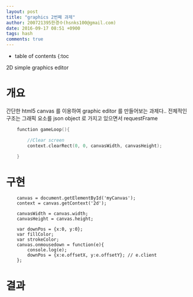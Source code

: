 ```yaml
---
layout: post
title: "graphics 2번째 과제"
author: 200721395한경수(hsnks100@gmail.com)
date: 2016-09-17 08:51 +0900
tags: hash
comments: true
---
```

* table of contents
{:toc 


2D simple graphics editor


# 개요

간단한 html5 canvas 를 이용하여 graphic editor 를 만들어보는 과제다..
전체적인 구조는 그래픽 요소를 json object 로 가지고 있으면서 requestFrame 

``` cpp
    function gameLoop(){

        //Clear screen
        context.clearRect(0, 0, canvasWidth, canvasHeight);

    }

```

# 구현

```
    canvas = document.getElementById('myCanvas');
    context = canvas.getContext('2d');

    canvasWidth = canvas.width;
    canvasHeight = canvas.height;

    var downPos = {x:0, y:0};
    var fillColor;
    var strokeColor;
    canvas.onmousedown = function(e){
        console.log(e);
        downPos = {x:e.offsetX, y:e.offsetY}; // e.client 
    };
```


# 결과



